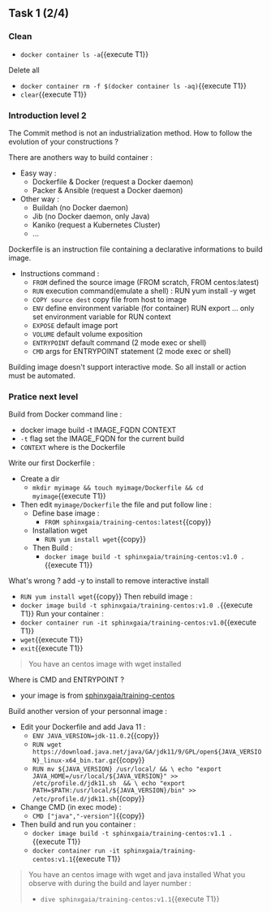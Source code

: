 ## Task 1 (2/4)

### Clean

- `docker container ls -a`{{execute T1}}

Delete all
- `docker container rm -f $(docker container ls -aq)`{{execute T1}}
- `clear`{{execute T1}}

### Introduction level 2

The Commit method is not an industrialization method. How to follow the evolution of your constructions ?

There are anothers way to build container :
- Easy way :
  - Dockerfile & Docker (request a Docker daemon)
  - Packer & Ansible (request a Docker daemon)
- Other way :
  - Buildah (no Docker daemon)
  - Jib (no Docker daemon, only Java)
  - Kaniko (request a Kubernetes Cluster)
  - ...

Dockerfile is an instruction file containing a declarative informations to build image.
- Instructions command :
  - `FROM` defined the source image (FROM scratch, FROM centos:latest)
  - `RUN` execution command(emulate a shell) : RUN yum install -y wget
  - `COPY source dest` copy file from host to image
  - `ENV` define environment variable (for container) RUN export ... only set environment variable for RUN context
  - `EXPOSE` default image port
  - `VOLUME` default volume exposition
  - `ENTRYPOINT` default command (2 mode exec or shell)
  - `CMD` args for ENTRYPOINT statement (2 mode exec or shell)

Building image doesn't support interactive mode. So all install or action must be automated.


### Pratice next level

Build from Docker command line :
- docker image build -t IMAGE_FQDN CONTEXT
- `-t` flag set the IMAGE_FQDN for the current build
- `CONTEXT` where is the Dockerfile

Write our first Dockerfile :
- Create a dir 
  - `mkdir myimage && touch myimage/Dockerfile && cd myimage`{{execute T1}}
- Then edit `myimage/Dockerfile` the file and put follow line :
  - Define base image :
    - `FROM sphinxgaia/training-centos:latest`{{copy}}
  - Installation wget
    - `RUN yum install wget`{{copy}}
  - Then Build :
    - `docker image build -t sphinxgaia/training-centos:v1.0 .`{{execute T1}}


What's wrong ? add -y to install to remove interactive install
- `RUN yum install wget`{{copy}}
Then rebuild image :
- `docker image build -t sphinxgaia/training-centos:v1.0 .`{{execute T1}}
Run your container :
- `docker container run -it sphinxgaia/training-centos:v1.0`{{execute T1}}
- `wget`{{execute T1}}
- `exit`{{execute T1}}
> You have an centos image with wget installed

Where is CMD and ENTRYPOINT ?
- your image is from [sphinxgaia/training-centos](https://github.com/Sphinxgaia/training-centos/blob/master/Dockerfile)

Build another version of your personnal image :
- Edit your Dockerfile and add Java 11 :
    - `ENV JAVA_VERSION=jdk-11.0.2`{{copy}}
    - `RUN wget https://download.java.net/java/GA/jdk11/9/GPL/open${JAVA_VERSION}_linux-x64_bin.tar.gz`{{copy}}
    - `
RUN mv ${JAVA_VERSION} /usr/local/ && \
echo "export JAVA_HOME=/usr/local/${JAVA_VERSION}" >> /etc/profile.d/jdk11.sh  && \
echo "export PATH=$PATH:/usr/local/${JAVA_VERSION}/bin" >> /etc/profile.d/jdk11.sh
`{{copy}}
- Change CMD (in exec mode) :
  - `CMD ["java","-version"]`{{copy}}
- Then build and run you container :
  - `docker image build -t sphinxgaia/training-centos:v1.1 .`{{execute T1}}
  - `docker container run -it sphinxgaia/training-centos:v1.1`{{execute T1}}

> You have an centos image with wget and java installed
> What you observe with during the build and layer number :
>   - `dive sphinxgaia/training-centos:v1.1`{{execute T1}} 